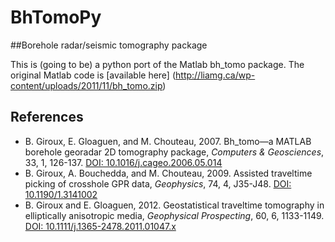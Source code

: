 # BhTomoPy
##Borehole radar/seismic tomography package

This is (going to be) a python port of the Matlab bh_tomo package.  The original Matlab code is [available here] (http://liamg.ca/wp-content/uploads/2011/11/bh_tomo.zip)


## References

- B. Giroux, E. Gloaguen, and M. Chouteau, 2007. Bh_tomo—a MATLAB borehole georadar 2D tomography package, _Computers & Geosciences_, 33, 1, 126-137. [DOI: 10.1016/j.cageo.2006.05.014](http://www.sciencedirect.com/science/article/pii/S0098300406001026)
- B. Giroux, A. Bouchedda, and M. Chouteau, 2009. Assisted traveltime picking of crosshole GPR data, _Geophysics_, 74, 4, J35-J48. [DOI: 10.1190/1.3141002](http://geophysics.geoscienceworld.org/content/74/4/J35.abstract)
- B. Giroux and E. Gloaguen, 2012. Geostatistical traveltime tomography in elliptically anisotropic media, _Geophysical Prospecting_, 60, 6, 1133-1149. [DOI: 10.1111/j.1365-2478.2011.01047.x](http://onlinelibrary.wiley.com/doi/10.1111/j.1365-2478.2011.01047.x/abstract)
